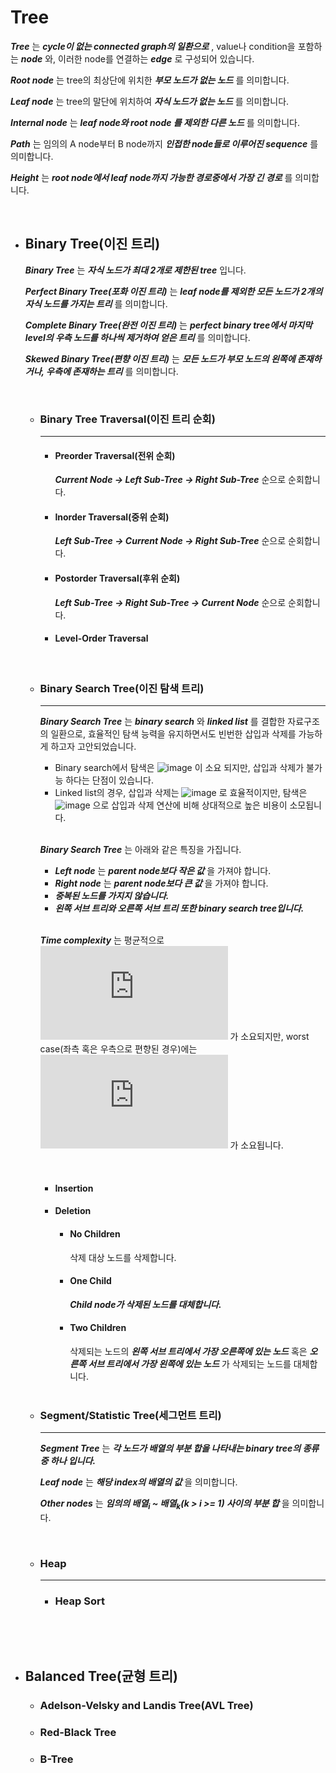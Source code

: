 # Tree

  
  _**Tree**_ 는 _**cycle이 없는 connected graph의 일환으로**_ , value나 condition을 포함하는 _**node**_ 와, 이러한 node를 연결하는 _**edge**_ 로 구성되어 있습니다.  
  
  _**Root node**_ 는 tree의 최상단에 위치한 _**부모 노드가 없는 노드**_ 를 의미합니다.  
  
  _**Leaf node**_ 는 tree의 말단에 위치하여 _**자식 노드가 없는 노드**_ 를 의미합니다.  
  
  _**Internal node**_ 는 _**leaf node와 root node 를 제외한 다른 노드**_ 를 의미합니다.  
  
  _**Path**_ 는 임의의 A node부터 B node까지 _**인접한 node들로 이루어진 sequence**_ 를 의미합니다.  
  
  _**Height**_ 는 _**root node에서 leaf node까지 가능한 경로중에서 가장 긴 경로**_ 를 의미합니다.  
  
  </br>

  - ## Binary Tree(이진 트리)

    _**Binary Tree**_ 는 _**자식 노드가 최대 2개로 제한된 tree**_ 입니다.  
    
    _**Perfect Binary Tree(포화 이진 트리)**_ 는 _**leaf node를 제외한 모든 노드가 2개의 자식 노드를 가지는 트리**_ 를 의미합니다.  
    
    _**Complete Binary Tree(완전 이진 트리)**_ 는 _**perfect binary tree에서 마지막 level의 우측 노드를 하나씩 제거하여 얻은 트리**_ 를 의미합니다.  

    _**Skewed Binary Tree(편향 이진 트리)**_ 는 _**모든 노드가 부모 노드의 왼쪽에 존재하거나, 우측에 존재하는 트리**_ 를 의미합니다.  
    
    </br>
    
    - ### Binary Tree Traversal(이진 트리 순회)
      ---
      
      - #### Preorder Traversal(전위 순회)
        _**Current Node -> Left Sub-Tree -> Right Sub-Tree**_ 순으로 순회합니다.
      - #### Inorder Traversal(중위 순회)
        _**Left Sub-Tree -> Current Node -> Right Sub-Tree**_ 순으로 순회합니다.
      - #### Postorder Traversal(후위 순회)
        _**Left Sub-Tree -> Right Sub-Tree -> Current Node**_ 순으로 순회합니다.
      - #### Level-Order Traversal    

    </br>

    - ### Binary Search Tree(이진 탐색 트리)
      ---
      
      _**Binary Search Tree**_ 는 _**binary search**_ 와 _**linked list**_ 를 결합한 자료구조의 일환으로, 효율적인 탐색 능력을 유지하면서도 빈번한 삽입과 삭제를 가능하게 하고자 고안되었습니다.
      - Binary search에서 탐색은 ![image](https://user-images.githubusercontent.com/45135668/120072205-9379e500-c0cd-11eb-8c3f-053d40ad5c79.png) 이 소요 되지만, 삽입과 삭제가 불가능 하다는 단점이 있습니다.
      - Linked list의 경우, 삽입과 삭제는 ![image](https://user-images.githubusercontent.com/45135668/120072230-bc9a7580-c0cd-11eb-81a7-9a1891b32483.png) 로 효율적이지만, 탐색은 ![image](https://user-images.githubusercontent.com/45135668/120072243-cb812800-c0cd-11eb-89fd-224b0dd7bb1b.png) 으로 삽입과 삭제 연산에 비해 상대적으로 높은 비용이 소모됩니다.
       
      </br>

      _**Binary Search Tree**_ 는 아래와 같은 특징을 가집니다.  
      
      - _**Left node**_ 는 _**parent node보다 작은 값**_ 을 가져야 합니다.
      - _**Right node**_ 는 _**parent node보다 큰 값**_ 을 가져야 합니다.
      - _**중복된 노드를 가지지 않습니다.**_
      - _**왼쪽 서브 트리와 오른쪽 서브 트리 또한 binary search tree입니다.**_

      </br>

      _**Time complexity**_ 는 평균적으로 ![image](https://latex.codecogs.com/gif.latex?O%28log%5C%3A%20n%29) 가 소요되지만, worst case(좌측 혹은 우측으로 편향된 경우)에는 ![image](https://latex.codecogs.com/gif.latex?O%28n%29) 가 소요됩니다.  
      
      </br>

      - #### Insertion
      - #### Deletion
        - #### No Children
          삭제 대상 노드를 삭제합니다.
        - #### One Child
          _**Child node가 삭제된 노드를 대체합니다.**_
        - #### Two Children
          삭제되는 노드의 _**왼쪽 서브 트리에서 가장 오른쪽에 있는 노드**_ 혹은 _**오른쪽 서브 트리에서 가장 왼쪽에 있는 노드**_ 가 삭제되는 노드를 대체합니다.

    </br>

    - ### Segment/Statistic Tree(세그먼트 트리)
      ---
      
      _**Segment Tree**_ 는 _**각 노드가 배열의 부분 합을 나타내는 binary tree의 종류 중 하나 입니다.**_  
      
      _**Leaf node**_ 는  _**해당 index의 배열의 값**_ 을 의미합니다.  
      
      _**Other nodes**_ 는 _**임의의 배열<sub>i</sub> ~ 배열<sub>k</sub>(k > i >= 1) 사이의 부분 합**_ 을 의미합니다.

    </br>
  
    - ### Heap
      ---
      
      - ### Heap Sort

    </br>
    
  </br>    
    
  - ## Balanced Tree(균형 트리)
    
    - ### Adelson-Velsky and Landis Tree(AVL Tree)
    - ### Red-Black Tree
    - ### B-Tree
